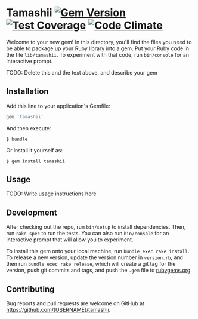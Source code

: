 Tamashii [![Gem Version](https://badge.fury.io/rb/tamashii.svg)](https://badge.fury.io/rb/tamashii) [![Test Coverage](https://codeclimate.com/github/5xRuby/tamashii/badges/coverage.svg)](https://codeclimate.com/github/5xRuby/tamashii/coverage) [![Code Climate](https://codeclimate.com/github/5xRuby/tamashii/badges/gpa.svg)](https://codeclimate.com/github/5xRuby/tamashii)
===


Welcome to your new gem! In this directory, you'll find the files you need to be able to package up your Ruby library into a gem. Put your Ruby code in the file `lib/tamashii`. To experiment with that code, run `bin/console` for an interactive prompt.

TODO: Delete this and the text above, and describe your gem

## Installation

Add this line to your application's Gemfile:

```ruby
gem 'tamashii'
```

And then execute:

    $ bundle

Or install it yourself as:

    $ gem install tamashii

## Usage

TODO: Write usage instructions here

## Development

After checking out the repo, run `bin/setup` to install dependencies. Then, run `rake spec` to run the tests. You can also run `bin/console` for an interactive prompt that will allow you to experiment.

To install this gem onto your local machine, run `bundle exec rake install`. To release a new version, update the version number in `version.rb`, and then run `bundle exec rake release`, which will create a git tag for the version, push git commits and tags, and push the `.gem` file to [rubygems.org](https://rubygems.org).

## Contributing

Bug reports and pull requests are welcome on GitHub at https://github.com/[USERNAME]/tamashii.

